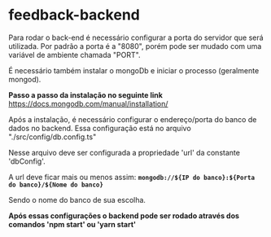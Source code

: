 # feedback-backend

Para rodar o back-end é necessário configurar a porta do servidor que será utilizada.
Por padrão a porta é a "8080", porém pode ser mudado com uma variável de ambiente chamada "PORT".

É necessário também instalar o mongoDb e iniciar o processo (geralmente mongod).

**Passo a passo da instalação no seguinte link**
https://docs.mongodb.com/manual/installation/

Após a instalação, é necessário configurar o endereço/porta do banco de dados no backend.
Essa configuração está no arquivo "./src/config/db.config.ts"

Nesse arquivo deve ser configurada a propriedade 'url' da constante 'dbConfig'. 

A url deve ficar mais ou menos assim: **`mongodb://${IP do banco}:${Porta do banco}/${Nome do banco}`**

Sendo o nome do banco de sua escolha.

**Após essas configurações o backend pode ser rodado através dos comandos 'npm start' ou 'yarn start'**
